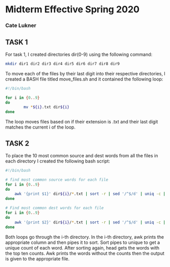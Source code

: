 # Midterm Effective Spring 2020
### Cate Lukner

## TASK 1
For task 1, I created directories dir(0-9) using the following command:
```bash
mkdir dir1 dir2 dir3 dir4 dir5 dir6 dir7 dir8 dir9
```

To move each of the files by their last digit into their respective directories, I created a BASH file titled move\_files.sh and it contained the following loop:
```bash
#!/bin/bash

for i in {0..9}
do 
		mv *${i}.txt dir${i}
done
```
The loop moves files based on if their extension is .txt and their last digit matches the current i of the loop. 

## TASK 2

To place the 10 most common source and dest words from all the files in each directory I created the following bash script:
```bash
#!/bin/bash

# find most common source words for each file
for i in {0..9}
do
	awk '{print $1}' dir${i}/*.txt | sort -r | sed '/^$/d' | uniq -c | sort -r | head -10 | awk '{print $2}' > dir${i}/most_common_source.txt
done

# Find most common dest words for each file
for i in {0..9}
do
	awk '{print $2}' dir${i}/*.txt | sort -r | sed '/^$/d' | uniq -c | sort -r | head -10 | awk '{print $2}' > dir${i}/most_common_dest.txt
done
```
Both loops go through the i-th directory. In the i-th directory, awk prints the appropriate column and then pipes it to sort. Sort pipes to unique to get a unique count of each word. After sorting again, head gets the words with the top ten counts. Awk prints the words without the counts then the output is given to the appropriate file. 
